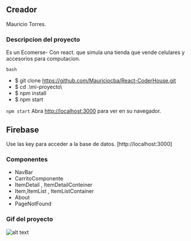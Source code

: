 ## Creador

Mauricio Torres. 

### Descripcion del proyecto
Es un Ecomerse- Con react.
que simula una tienda que vende celulares y accesorios para computacion.

`bash`
- $ git clone https://github.com/Mauriciocba/React-CoderHouse.git
- $ cd .\mi-proyecto\
- $ npm install
- $ npm start

`npm start`
Abra [http://localhost:3000](http://localhost:3000) para ver en su navegador.

## Firebase

Use las key para acceder a la base de datos. 
[http://localhost:3000]

### Componentes

- NavBar 
- CarritoComponente
- ItemDetail , ItemDetailConteiner
- Item,ItemList , ItemListContainer
- About
- PageNotFound


### Gif del proyecto

![alt text](./public/imagenes/miProyecto.gif "Mi Proyecto")